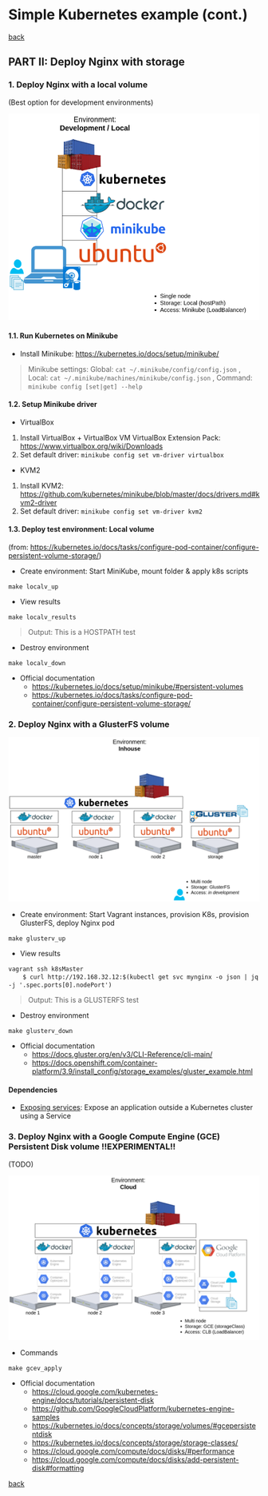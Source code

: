 # Simple Kubernetes  example (cont.)

[back](./README.md)

## PART II: Deploy Nginx with storage

### 1. Deploy Nginx with a local volume
(Best option for development environments)

![Kubernetes-local_devel](./diagrams/Kubernetes-local_devel.png)

#### 1.1. Run Kubernetes on Minikube

* Install Minikube: https://kubernetes.io/docs/setup/minikube/

> Minikube settings:
> Global: `cat ~/.minikube/config/config.json`
> , Local: `cat ~/.minikube/machines/minikube/config.json`
> , Command: `minikube config [set|get] --help`

#### 1.2. Setup Minikube driver

* VirtualBox

1. Install VirtualBox + VirtualBox VM VirtualBox Extension Pack: https://www.virtualbox.org/wiki/Downloads
2. Set default driver: `minikube config set vm-driver virtualbox`

* KVM2

1. Install KVM2: https://github.com/kubernetes/minikube/blob/master/docs/drivers.md#kvm2-driver
2. Set default driver: `minikube config set vm-driver kvm2`

#### 1.3. Deploy test environment: Local volume

(from: https://kubernetes.io/docs/tasks/configure-pod-container/configure-persistent-volume-storage/)

* Create environment: Start MiniKube, mount folder & apply k8s scripts

```shell
make localv_up
```

* View results

```shell
make localv_results
```

> Output: This is a HOSTPATH test

* Destroy environment

```shell
make localv_down
```

* Official documentation
    * https://kubernetes.io/docs/setup/minikube/#persistent-volumes
    * https://kubernetes.io/docs/tasks/configure-pod-container/configure-persistent-volume-storage/


### 2. Deploy Nginx with a GlusterFS volume

![Kubernetes-inhouse](./diagrams/Kubernetes-inhouse.png)

* Create environment: Start Vagrant instances, provision K8s, provision GlusterFS, deploy Nginx pod

```shell
make glusterv_up
```

* View results

```shell
vagrant ssh k8sMaster
    $ curl http://192.168.32.12:$(kubectl get svc mynginx -o json | jq -j '.spec.ports[0].nodePort')
```

> Output: This is a GLUSTERFS test

* Destroy environment

```shell
make glusterv_down
```

* Official documentation
    * https://docs.gluster.org/en/v3/CLI-Reference/cli-main/
    * https://docs.openshift.com/container-platform/3.9/install_config/storage_examples/gluster_example.html

#### Dependencies

* [Exposing services](./exposing-services): Expose an application outside a Kubernetes cluster using a Service

### 3. Deploy Nginx with a Google Compute Engine (GCE) Persistent Disk volume !!EXPERIMENTAL!!
(TODO)

![Kubernetes-cloud](./diagrams/Kubernetes-cloud.png)

* Commands

```shell
make gcev_apply
```

* Official documentation
    * https://cloud.google.com/kubernetes-engine/docs/tutorials/persistent-disk
    * https://github.com/GoogleCloudPlatform/kubernetes-engine-samples
    * https://kubernetes.io/docs/concepts/storage/volumes/#gcepersistentdisk
    * https://kubernetes.io/docs/concepts/storage/storage-classes/
    * https://cloud.google.com/compute/docs/disks/#performance
    * https://cloud.google.com/compute/docs/disks/add-persistent-disk#formatting

[back](./README.md)
